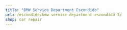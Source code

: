 ```yaml
---
title: "BMW Service Department Escondido"
url: /escondido/bmw-service-department-escondido-3/
shop: car repair
---
```

